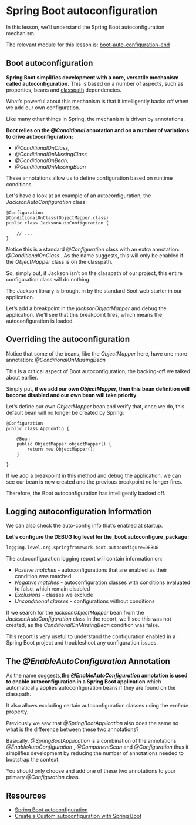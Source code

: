 # Spring Boot autoconfiguration

In this lesson, we'll understand the Spring Boot autoconfiguration mechanism.

The relevant module for this lesson is: [boot-auto-configuration-end](../code/learn-spring-m2/spring-boot-auto-configuration-end)

## Boot autoconfiguration

**Spring Boot simplifies development with a core, versatile mechanism called autoconfiguration.** This is based on a number of aspects, such as properties, beans and [classpath](https://en.wikipedia.org/wiki/Classpath_(Java)) dependencies.

What’s powerful about this mechanism is that it intelligently backs off when we add our own configuration.

Like many other things in Spring, the mechanism is driven by annotations.

**Boot relies on the _@Conditional_ annotation and on a number of variations to drive autoconfiguration:**

-   _@ConditionalOnClass,_
-   _@ConditionalOnMissingClass,_
-   _@ConditionalOnBean,_
-   _@ConditionalOnMissingBean_

These annotations allow us to define configuration based on runtime conditions.

Let's have a look at an example of an autoconfiguration, the _JacksonAutoConfiguration_ class:

```
@Configuration
@ConditionalOnClass(ObjectMapper.class)
public class JacksonAutoConfiguration {
    
    // ...
}
```

Notice this is a standard _@Configuration_ class with an extra annotation: _@ConditionalOnClass_ . As the name suggests, this will only be enabled if the _ObjectMapper_ class is on the classpath.

So, simply put, if Jackson isn’t on the classpath of our project, this entire configuration class will do nothing.

The Jackson library is brought in by the standard Boot web starter in our application.

Let’s add a breakpoint in the _jacksonObjectMapper_ and debug the application. We'll see that this breakpoint fires, which means the autoconfiguration is loaded.

## Overriding the autoconfiguration

Notice that some of the beans, like the _ObjectMapper_ here, have one more annotation: _@ConditionalOnMissingBean_

This is a critical aspect of Boot autoconfiguration, the backing-off we talked about earlier.

Simply put, **if we add our own _ObjectMapper,_ then this bean definition will become disabled and our own bean will take priority**.

Let’s define our own _ObjectMapper_ bean and verify that, once we do, this default bean will no longer be created by Spring:

```
@Configuration
public class AppConfig {

    @Bean
    public ObjectMapper objectMapper() {
        return new ObjectMapper();
    }

}
```

If we add a breakpoint in this method and debug the application, we can see our bean is now created and the previous breakpoint no longer fires.

Therefore, the Boot autoconfiguration has intelligently backed off.

## Logging autoconfiguration Information

We can also check the auto-config info that’s enabled at startup.

**Let’s configure the DEBUG log level for the_boot.autoconfigure_package:**

```
logging.level.org.springframework.boot.autoconfigure=DEBUG
```

The autoconfiguration logging report will contain information on:

- _Positive matches_ - autoconfigurations that are enabled as their condition was matched
- _Negative matches_ - autoconfiguration classes with conditions evaluated to false, which remain disabled
- _Exclusions_ - classes we exclude
- _Unconditional classes_ - configurations without conditions

If we search for the _jacksonObjectMapper_ bean from the _JacksonAutoConfiguration_ class in the report, we'll see this was not created, as the _ConditionalOnMissingBean_ condition was false.

This report is very useful to understand the configuration enabled in a Spring Boot project and troubleshoot any configuration issues.

## The _@EnableAutoConfiguration_ Annotation

As the name suggests,**the _@EnableAutoConfiguration_ annotation is used to enable autoconfiguration in a Spring Boot application** which automatically applies autoconfiguration beans if they are found on the classpath.

It also allows excluding certain autoconfiguration classes using the _exclude_ property.

Previously we saw that _@SpringBootApplication_ also does the same so what is the difference between these two annotations?

Basically, _@SpringBootApplication_ is a combination of the annotations _@EnableAutoConfiguration_ , _@ComponentScan_ and _@Configuration_ thus it simplifies development by reducing the number of annotations needed to bootstrap the context.

You should only choose and add one of these two annotations to your primary _@Configuration_ class.

## Resources
- [Spring Boot autoconfiguration](https://docs.spring.io/spring-boot/docs/current/reference/html/using-boot-autoconfiguration.html)
- [Create a Custom autoconfiguration with Spring Boot](https://www.baeldung.com/spring-boot-custom-autoconfiguration)
